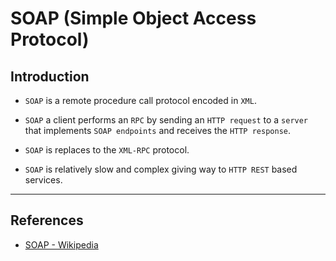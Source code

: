 # SOAP (Simple Object Access Protocol)

## Introduction

* `SOAP` is a remote procedure call protocol encoded in `XML`. 

* `SOAP` a client performs an `RPC` by sending an `HTTP request` to a `server` that implements `SOAP endpoints` and receives the `HTTP response`.

* `SOAP` is replaces to the `XML-RPC` protocol. 

* `SOAP` is relatively slow and complex giving way to `HTTP REST` based services.

---

## References

* [SOAP - Wikipedia](https://en.wikipedia.org/wiki/SOAP)